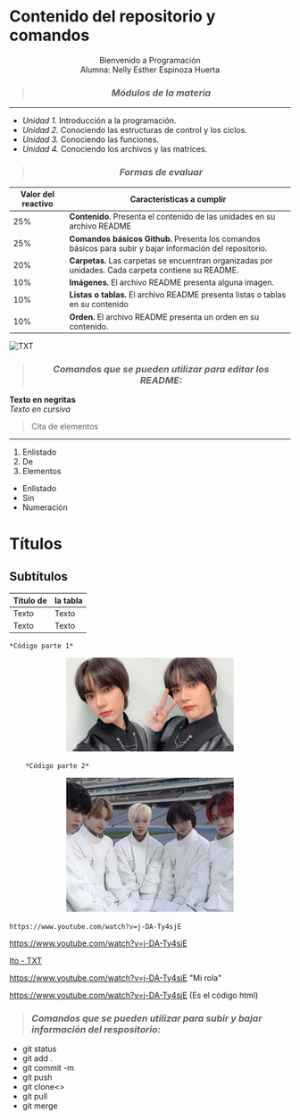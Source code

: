 # Contenido del repositorio y comandos

<center>  

Bienvenido a Programación  
Alumna: Nelly Esther Espinoza Huerta  

> ### ***Módulos de la materia***
___  
</center>

* *Unidad 1.* Introducción a la programación.
* *Unidad 2.* Conociendo las estructuras de control y los ciclos.
* *Unidad 3.* Conociendo las funciones.
* *Unidad 4.* Conociendo los archivos y las matrices.

<center>  

> ### ***Formas de evaluar***
| Valor del reactivo | Características a cumplir |  
| ------------------ | ------------------------- |
|       25%          | **Contenido.** Presenta el contenido de las unidades en su archivo README   |  
|       25%          | **Comandos básicos Github.** Presenta los comandos básicos para subir y bajar información del repositorio.                     |  
|       20%          | **Carpetas.** Las carpetas se encuentran organizadas por unidades. Cada carpeta contiene su README.                              |  
|       10%          | **Imágenes.** El archivo README presenta alguna imagen.                   |  
|       10%          | **Listas o tablas.** El archivo README presenta listas o tablas en su contenido                                        |  
|       10%          | **Orden.** El archivo README presenta un orden en su contenido.   |  
</center>  

![TXT](https://i.pinimg.com/564x/b7/64/db/b764dbf91ac7459690e6b72389ecf1f5.jpg)  


<CENTER>   

> ### *Comandos que se pueden utilizar para editar los README:*  
</CENTER>   

**Texto en negritas**  
*Texto en cursiva*

> Cita de elementos  
---
1. Enlistado
1. De
1. Elementos

* Enlistado
* Sin
* Numeración  

# Títulos
## Subtítulos    
  
| Título de | la tabla |  
| --------- | -------- |
| Texto     | Texto    |  
| Texto     | Texto    |  

```
*Código parte 1*
``` 
<center>   

![Beomgyu](U1/Imagenes/Beom.jpg "Beomgyu")   

</center>   

```
    *Código parte 2*
```  

<div align="center">   
<img alt="TXT" src='U1/imagenes/TXT.jpg'
width='300' />
</div>   

`https://www.youtube.com/watch?v=j-DA-Ty4sjE`  

https://www.youtube.com/watch?v=j-DA-Ty4sjE  

[Ito - TXT](https://www.youtube.com/watch?v=j-DA-Ty4sjE)  

<https://www.youtube.com/watch?v=j-DA-Ty4sjE> "Mi rola"  

<a href="https://www.youtube.com/watch?v=j-DA-Ty4sjE">https://www.youtube.com/watch?v=j-DA-Ty4sjE</a> (Es el código html)  

> ### *Comandos que se pueden utilizar para subir y bajar información del respositorio:*
* git status   	
* git add .	
* git commit -m	
* git push	
* git clone<>	
* git pull	
* git merge	
